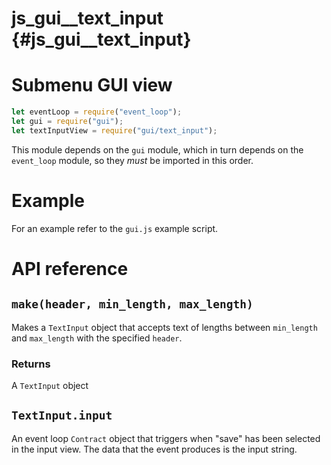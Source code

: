 # js_gui__text_input {#js_gui__text_input}

# Submenu GUI view
```js
let eventLoop = require("event_loop");
let gui = require("gui");
let textInputView = require("gui/text_input");
```

This module depends on the `gui` module, which in turn depends on the
`event_loop` module, so they _must_ be imported in this order.

# Example
For an example refer to the `gui.js` example script.

# API reference
## `make(header, min_length, max_length)`
Makes a `TextInput` object that accepts text of lengths between `min_length` and
`max_length` with the specified `header`.

### Returns
A `TextInput` object

## `TextInput.input`
An event loop `Contract` object that triggers when "save" has been selected in
the input view. The data that the event produces is the input string.
